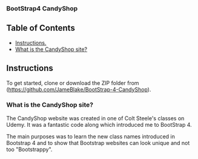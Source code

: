 ### __BootStrap4 CandyShop__

## __Table of Contents__

* [Instructions.](#instructions)
* [What is the CandyShop site?](#what-do-I-do-from-here?)


## __Instructions__

To get started, clone or download the ZIP folder from (https://github.com/JameBlake/BootStrap-4-CandyShop).

### __What is the CandyShop site?__

The CandyShop website was created in one of Colt Steele's classes on Udemy. It was a fantastic code along which introduced me to BootStrap 4.

The main purposes was to learn the new class names introduced in Bootstrap 4 and to show that Bootstrap websites can look unique and not too "Bootstrappy".


